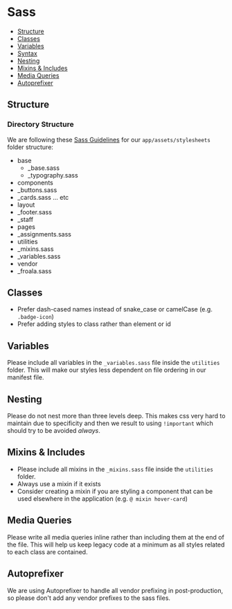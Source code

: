 # Sass
* [Structure](#structure)
* [Classes](#classes)
* [Variables](#variables)
* [Syntax](#syntax)
* [Nesting](#nesting)
* [Mixins & Includes](#mixins-&-includes)
* [Media Queries](#media-queries)
* [Autoprefixer](#autoprefixer)

## Structure
### Directory Structure
We are following these [Sass Guidelines](https://sass-guidelin.es/) for our `app/assets/stylesheets` folder structure:
* base
  * _base.sass
  * _typography.sass
* components
 * _buttons.sass
 * _cards.sass ... etc
* layout
 * _footer.sass
 * _staff
* pages
 * _assignments.sass
* utilities
 * _mixins.sass
 * _variables.sass
* vendor
 * _froala.sass


## Classes
* Prefer dash-cased names instead of snake_case or camelCase (e.g. `.badge-icon`)
* Prefer adding styles to class rather than element or id

## Variables
Please include all variables in the `_variables.sass` file inside the `utilities` folder. This will make our styles less dependent on file ordering in our manifest file.

## Nesting
Please do not nest more than three levels deep. This makes css very hard to maintain due to specificity and then we result to using `!important` which should try to be avoided *always*.

## Mixins & Includes
* Please include all mixins in the `_mixins.sass` file inside the `utilities` folder. 
* Always use a mixin if it exists
* Consider creating a mixin if you are styling a component that can be used elsewhere in the application (e.g. `@ mixin hover-card`)

## Media Queries
Please write all media queries inline rather than including them at the end of the file. This will help us keep legacy code at a minimum as all styles related to each class are contained.

## Autoprefixer
We are using Autoprefixer to handle all vendor prefixing in post-production, so please don't add any vendor prefixes to the sass files.
